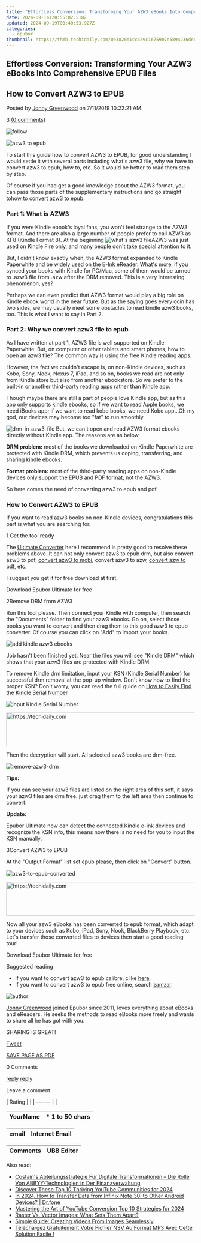 ```yaml
---
title: "Effortless Conversion: Transforming Your AZW3 eBooks Into Comprehensive EPUB Files"
date: 2024-09-14T20:55:02.518Z
updated: 2024-09-19T00:40:53.927Z
categories:
  - epubor
thumbnail: https://thmb.techidaily.com/0e3820d1cc459c1675907e5894236de62a82183359872714a0c5168c962bf67b.jpg
---
```


## Effortless Conversion: Transforming Your AZW3 eBooks Into Comprehensive EPUB Files

## How to Convert AZW3 to EPUB

Posted by [Jonny Greenwood](https://plus.google.com/u/0/+JonnyGreenwood999) on 7/11/2019 10:22:21 AM.

3 [(0 comments)](http://www.epubor.com/#comment-area) 

![follow](http://www.epubor.com/images/follow.png)

![azw3 to epub](http://www.epubor.com/images/uppic/azw3-epub.jpg)

To start this guide how to convert AZW3 to EPUB, for good understanding I would settle it with several parts including what's azw3 file, why we have to convert azw3 to epub, how to, etc. So it would be better to read them step by step.

Of course if you had get a good knowledge about the AZW3 format, you can pass those parts of the supplementary instructions and go straight to[how to convert azw3 to epub](https://tools.techidaily.com/epubor/products/).

### Part 1: What is AZW3

If you were Kindle ebook's loyal fans, you won't feel strange to the AZW3 format. And there are also a large number of people prefer to call AZW3 as KF8 (Kindle Format 8). At the beginning ![what's azw3 file](http://www.epubor.com/images/uppic/what-is-azw3.jpg)AZW3 was just used on Kindle Fire only, and many people don't take special attention to it.

 But, I didn't know exactly when, the AZW3 format expanded to Kindle Paperwhite and be widely used on the E-Ink eReader. What's more, if you synced your books with Kindle for PC/Mac, some of them would be turned to .azw3 file from .azw after the DRM removed. This is a very interesting phenomenon, yes?

Perhaps we can even predict that AZW3 format would play a big role on Kindle ebook world in the near future. But as the saying goes every coin has two sides, we may usually meet some obstacles to read kindle azw3 books, too. This is what I want to say in Part 2.

### Part 2: Why we convert azw3 file to epub

As I have written at part 1, AZW3 file is well supported on Kindle Paperwhite. But, on computer or other tablets and smart phones, how to open an azw3 file? The common way is using the free Kindle reading apps.

However, tha fact we couldn't escape is, on non-Kindle devices, such as Kobo, Sony, Nook, Nexus 7, iPad, and so on, books we read are not only from Kindle store but also from another ebookstore. So we prefer to the built-in or another third-party reading apps rather than Kindle app.

Though maybe there are still a part of people love Kindle app, but as this app only supports kindle ebooks, so if we want to read Apple books, we need iBooks app; if we want to read kobo books, we need Kobo app...Oh my god, our devices may become too "fat" to run smoothly.

![drm-in-azw3-file](http://www.epubor.com/images/uppic/kindle-azw3-drm.jpg) But, we can't open and read AZW3 format ebooks directly without Kindle app. The reasons are as below.

**DRM problem:** most of the books we downloaded on Kindle Paperwhite are protected with Kindle DRM, which prevents us coping, transferring, and sharing kindle ebooks.

**Format problem:** most of the third-party reading apps on non-Kindle devices only support the EPUB and PDF format, not the AZW3.

So here comes the need of converting azw3 to epub and pdf.

### How to Convert AZW3 to EPUB

If you want to read azw3 books on non-Kindle devices, congratulations this part is what you are searching for.

1 Get the tool ready

The [Ultimate Converter](https://tools.techidaily.com/epubor/ultimate/) here I recommend is pretty good to resolve these problems above. It can not only convert azw3 to epub drm, but also convert azw3 to pdf, [convert azw3 to mobi](https://tools.techidaily.com/epubor/products/), convert azw3 to azw, [convert azw to pdf](https://tools.techidaily.com/epubor/products/), etc.

I suggest you get it for free download at first. 

Download Epubor Ultimate for free

[](https://tools.techidaily.com/epubor/ultimate/) [](https://tools.techidaily.com/epubor/ultimate/) 

2Remove DRM from AZW3

Run this tool please. Then connect your Kindle with computer, then search the "Documents" folder to find your azw3 ebooks. Go on, select those books you want to convert and then drag them to this good azw3 to epub converter. Of course you can click on "Add" to import your books.

![add kindle azw3 ebooks](http://www.epubor.com/images/uppic/add-azw3-books.jpg)

Job hasn't been finished yet. Near the files you will see "Kindle DRM" which shows that your azw3 files are protected with Kindle DRM.

To remove Kindle drm limitation, input your KSN (Kindle Serial Number) for successful drm removal at the pop-up window. Don't know how to find the proper KSN? Don't worry, you can read the full guide on [How to Easily Find the Kindle Serial Number](https://tools.techidaily.com/epubor/products/)

![input Kindle Serial Number](http://www.epubor.com/images/uppic/input-ksn.jpg)

<!-- affiliate ads begin -->
<a href="https://appsumo.8odi.net/c/5597632/2082541/7443" target="_top" id="2082541">
  <img src="//a.impactradius-go.com/display-ad/7443-2082541" border="0" alt="https://techidaily.com" width="728" height="90"/>
</a>
<img height="0" width="0" src="https://appsumo.8odi.net/i/5597632/2082541/7443" style="position:absolute;visibility:hidden;" border="0" />
<!-- affiliate ads end -->

Then the decryption will start. All selected azw3 books are drm-free.

![remove-azw3-drm](http://www.epubor.com/images/uppic/azw3-drm-removed.jpg)

**Tips:** 

If you can see your azw3 files are listed on the right area of this soft, it says your azw3 files are drm free. just drag them to the left area then continue to convert.

**Update:**

Epubor Ultimate now can detect the connected Kindle e-ink devices and recognize the KSN info, this means now there is no need for you to input the KSN manually.

3Convert AZW3 to EPUB

At the "Output Format" list set epub please, then click on "Convert" button.

![azw3-to-epub-converted](http://www.epubor.com/images/uppic/azw3-to-epub.jpg)

<!-- affiliate ads begin -->
<a href="https://ephamedtechinc.pxf.io/c/5597632/2137205/26400" target="_top" id="2137205">
  <img src="//a.impactradius-go.com/display-ad/26400-2137205" border="0" alt="https://techidaily.com" width="728" height="90"/>
</a>
<img height="0" width="0" src="https://ephamedtechinc.pxf.io/i/5597632/2137205/26400" style="position:absolute;visibility:hidden;" border="0" />
<!-- affiliate ads end -->

Now all your azw3 eBooks has been converted to epub format, which adapt to your devices such as Kobo, iPad, Sony, Nook, BlackBerry Playbook, etc. Let's transfer those converted files to devices then start a good reading tour!

Download Epubor Ultimate for free

[](https://tools.techidaily.com/epubor/ultimate/) [](https://tools.techidaily.com/epubor/ultimate/) 

Suggested reading

* If you want to convert azw3 to epub calibre, clike [here](https://tools.techidaily.com/epubor/products/).
* If you want to convert azw3 to epub free online, search [zamzar](http://www.zamzar.com/convert/azw3-to-epub/).

![author](http://www.epubor.com/images/uppic/jonny.png)

[Jonny Greenwood](https://plus.google.com/u/0/+JonnyGreenwood999) joined Epubor since 2011, loves everything about eBooks and eReaders. He seeks the methods to read eBooks more freely and wants to share all he has got with you.

SHARING IS GREAT!

[Tweet](https://twitter.com/share) 

[SAVE PAGE AS PDF](https://tools.techidaily.com/epubor/products/) 

0 Comments

[reply](https://tools.techidaily.com/epubor/products/) [reply](https://tools.techidaily.com/epubor/products/) 

Leave a comment

| Rating |  |
| ------ |  |

| YourName | \*  1 to 50 chars |
| -------- | ----------------- |

| email | Internet Email |
| ----- | -------------- |

| Comments | UBB Editor |
| -------- | ---------- |

<ins class="adsbygoogle"
     style="display:block"
     data-ad-format="autorelaxed"
     data-ad-client="ca-pub-7571918770474297"
     data-ad-slot="1223367746"></ins>

<ins class="adsbygoogle"
     style="display:block"
     data-ad-client="ca-pub-7571918770474297"
     data-ad-slot="8358498916"
     data-ad-format="auto"
     data-full-width-responsive="true"></ins>

<span class="atpl-alsoreadstyle">Also read:</span>
<div><ul>
<li><a href="https://some-tips.techidaily.com/costains-abteilungsstrategie-fur-digitale-transformationen-die-rolle-von-abbyy-technologien-in-der-finanzverwaltung/"><u>Costain's Abteilungsstrategie Für Digitale Transformationen – Die Rolle Von ABBYY-Technologien in Der Finanzverwaltung</u></a></li>
<li><a href="https://youtube-webster.techidaily.com/ver-these-top-10-thriving-youtube-communities-for-2024/"><u>Discover These Top 10 Thriving YouTube Communities for 2024</u></a></li>
<li><a href="https://android-transfer.techidaily.com/in-2024-how-to-transfer-data-from-infinix-note-30i-to-other-android-devices-drfone-by-drfone-transfer-from-android-transfer-from-android/"><u>In 2024, How to Transfer Data from Infinix Note 30i to Other Android Devices? | Dr.fone</u></a></li>
<li><a href="https://extra-guidance.techidaily.com/mastering-the-art-of-youtube-conversion-top-10-strategies-for-2024/"><u>Mastering the Art of YouTube Conversion Top 10 Strategies for 2024</u></a></li>
<li><a href="https://discover-answers.techidaily.com/raster-vs-vector-images-what-sets-them-apart/"><u>Raster Vs. Vector Images: What Sets Them Apart?</u></a></li>
<li><a href="https://discover-answers.techidaily.com/simple-guide-creating-videos-from-images-seamlessly/"><u>Simple Guide: Creating Videos From Images Seamlessly</u></a></li>
<li><a href="https://discover-answers.techidaily.com/telechargez-gratuitement-votre-fichier-nsv-au-format-mp3-avec-cette-solution-facile/"><u>Téléchargez Gratuitement Votre Fichier NSV Au Format MP3 Avec Cette Solution Facile !</u></a></li>
</ul></div>

